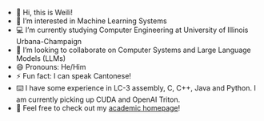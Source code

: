 - 👋 Hi, this is Weili!
- 👀 I’m interested in Machine Learning Systems
- 💻 I’m currently studying Computer Engineering at University of Illinois Urbana-Champaign
- 💞️ I’m looking to collaborate on Computer Systems and Large Language Models (LLMs)
- 😄 Pronouns: He/Him
- ⚡ Fun fact: I can speak Cantonese!
- ⌨️ I have some experience in LC-3 assembly, C, C++, Java and Python. I am currently picking up CUDA and OpenAI Triton.
- 🧭 Feel free to check out my [academic homepage](https://weili-0234.github.io/)!
<!---
Weili-0234/Weili-0234 is a ✨ special ✨ repository because its `README.md` (this file) appears on your GitHub profile.
You can click the Preview link to take a look at your changes.
--->
